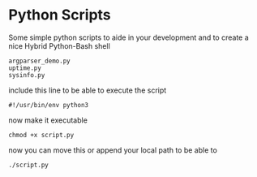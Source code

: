 # Python Scripts

  Some simple python scripts to aide in your development and to create a nice Hybrid Python-Bash shell
  
    argparser_demo.py
    uptime.py
    sysinfo.py

include this line to be able to execute the script

    #!/usr/bin/env python3

now make it executable 

    chmod +x script.py

now you can move this or append your local path to be able to

    ./script.py
